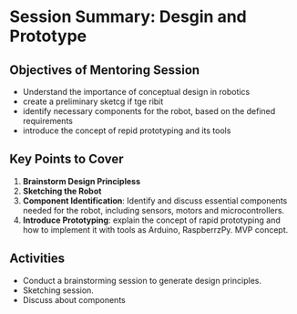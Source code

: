 # Session Summary: Desgin and Prototype
## Objectives of Mentoring Session
- Understand the importance of conceptual design in robotics
- create a preliminary sketcg if tge ribit
- identify necessary components for the robot, based on the defined requirements
- introduce the concept of repid prototyping and its tools

## Key Points to Cover
1. **Brainstorm Design Principless**
2. **Sketching the Robot**
3. **Component Identification**: Identify and discuss essential components needed for the robot, including sensors, motors and microcontrollers.
4. **Introduce Prototyping**: explain the concept of rapid prototyping and how to implement it with tools as Arduino, RaspberrzPy. MVP concept.


## Activities
- Conduct a brainstorming session to generate design principles.
- Sketching session.
- Discuss about components
